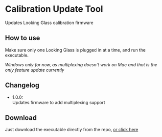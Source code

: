 # Calibration Update Tool
Updates Looking Glass calibration firmware

## How to use
Make sure only one Looking Glass is plugged in at a time, and run the executable.

*Windows only for now, as multiplexing doesn't work on Mac and that is the only feature update currently*

## Changelog
- 1.0.0:\
Updates firmware to add multiplexing support

## Download
Just download the executable directly from the repo, [or click here](https://github.com/Looking-Glass/Calibration-Update-Tool/raw/master/CalibrationTool.exe)
